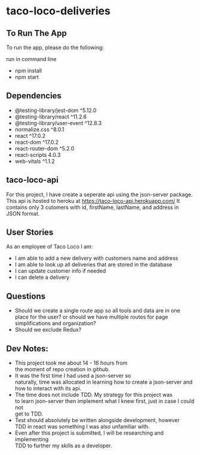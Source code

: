 # taco-loco-deliveries

## To Run The App

To run the app, please do the following:

run in command line
- npm install
- npm start

## Dependencies
- @testing-library/jest-dom ^5.12.0
- @testing-library/react ^11.2.6
- @testing-library/user-event ^12.8.3
- normalize.css ^8.0.1
- react ^17.0.2
- react-dom ^17.0.2
- react-router-dom ^5.2.0
- react-scripts 4.0.3
- web-vitals ^1.1.2

## taco-loco-api
For this project, I have create a seperate api using the json-server package. <br/>
This api is hosted to heroku at https://taco-loco-api.herokuapp.com/
It contains only 3 cutomers with id, firstName, lastName, and address in <br/>
JSON format.

## User Stories
As an employee of Taco Loco I am:
- I am able to add a new delivery with customers name and address
- I am able to look up all deliveries that are stored in the database
- I can update customer info if needed
- I can delete a delivery

## Questions
- Should we create a single route app so all tools and data are in one place for the user?
or should we have multiple routes for page simplifications and organization?
- Should we exclude Redux?  

## Dev Notes:
- This project took me about 14 - 16 hours from <br/>
the moment of repo creation in github.
- It was the first time I had used a json-server so <br/>
naturally, time was allocated in learning how to create a json-server and <br/>
how to interact with its api.
- The time does not include TDD. My strategy for this project was <br/>
to learn json-server then implement what I knew first, just in case I could not <br/>
get to TDD.
- Test should absolutely be written alongside development, however <br/>
TDD in react was something I was also unfamiliar with.
- Even after this project is submitted, I will be researching and implementing <br/>TDD to further my skills as a developer. 